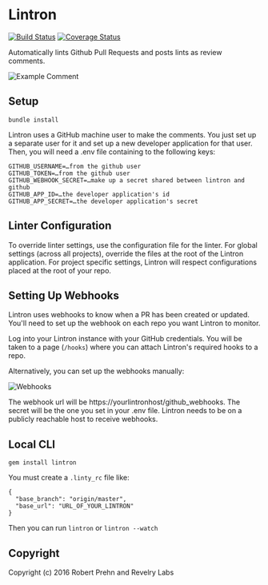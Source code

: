 # Lintron

[![Build Status](https://travis-ci.com/revelrylabs/lintron.svg?branch=master)](https://travis-ci.com/revelrylabs/lintron)
[![Coverage Status](http://opencov.prod.revelry.net/projects/1/badge.svg)](http://opencov.prod.revelry.net/projects/1)

Automatically lints Github Pull Requests and posts lints as review comments.

![Example Comment](https://raw.githubusercontent.com/prehnRA/lintron/master/example.png)

## Setup

```
bundle install
```

Lintron uses a GitHub machine user to make the comments. You just set up a separate user for it and set up a new developer application for that user. Then, you will need a .env file containing to the following keys:

```
GITHUB_USERNAME=…from the github user
GITHUB_TOKEN=…from the github user
GITHUB_WEBHOOK_SECRET=…make up a secret shared between lintron and github
GITHUB_APP_ID=…the developer application's id
GITHUB_APP_SECRET=…the developer application's secret
```

## Linter Configuration

To override linter settings, use the configuration file for the linter. For global settings (across all projects), override the files at the root of the Lintron application. For project specific settings, Lintron will respect configurations placed at the root of your repo.

## Setting Up Webhooks

Lintron uses webhooks to know when a PR has been created or updated. You'll need to set up the webhook on each repo you want Lintron to monitor.

Log into your Lintron instance with your GitHub credentials. You will be taken to a page (`/hooks`) where you can attach Lintron's required hooks to a repo.

Alternatively, you can set up the webhooks manually:

![Webhooks](https://raw.githubusercontent.com/prehnRA/lintron/master/960px-Webhook3.png)

The webhook url will be https://yourlintronhost/github_webhooks. The secret will be the one you set in your .env file. Lintron needs to be on a publicly reachable host to receive webhooks.


## Local CLI

`gem install lintron`

You must create a `.linty_rc` file like:

```
{
  "base_branch": "origin/master",
  "base_url": "URL_OF_YOUR_LINTRON"
}
```

Then you can run `lintron` or `lintron --watch`

## Copyright

Copyright (c) 2016 Robert Prehn and Revelry Labs
